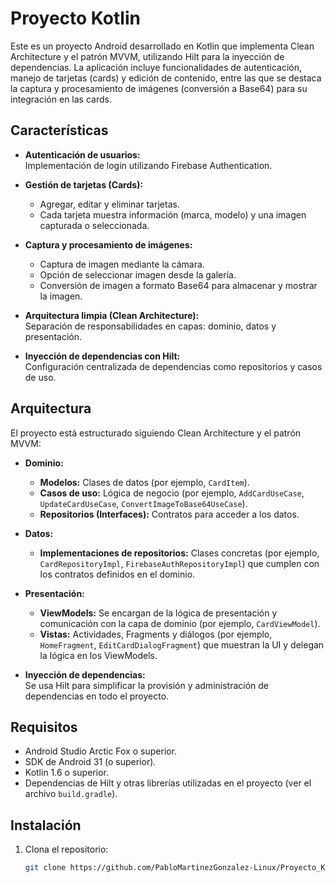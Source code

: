 # Proyecto Kotlin

Este es un proyecto Android desarrollado en Kotlin que implementa Clean Architecture y el patrón MVVM, utilizando Hilt para la inyección de dependencias. La aplicación incluye funcionalidades de autenticación, manejo de tarjetas (cards) y edición de contenido, entre las que se destaca la captura y procesamiento de imágenes (conversión a Base64) para su integración en las cards.

## Características

- **Autenticación de usuarios:**  
  Implementación de login utilizando Firebase Authentication.

- **Gestión de tarjetas (Cards):**  
  - Agregar, editar y eliminar tarjetas.  
  - Cada tarjeta muestra información (marca, modelo) y una imagen capturada o seleccionada.
  
- **Captura y procesamiento de imágenes:**  
  - Captura de imagen mediante la cámara.  
  - Opción de seleccionar imagen desde la galería.  
  - Conversión de imagen a formato Base64 para almacenar y mostrar la imagen.

- **Arquitectura limpia (Clean Architecture):**  
  Separación de responsabilidades en capas: dominio, datos y presentación.

- **Inyección de dependencias con Hilt:**  
  Configuración centralizada de dependencias como repositorios y casos de uso.

## Arquitectura

El proyecto está estructurado siguiendo Clean Architecture y el patrón MVVM:

- **Dominio:**  
  - **Modelos:** Clases de datos (por ejemplo, `CardItem`).  
  - **Casos de uso:** Lógica de negocio (por ejemplo, `AddCardUseCase`, `UpdateCardUseCase`, `ConvertImageToBase64UseCase`).
  - **Repositorios (Interfaces):** Contratos para acceder a los datos.

- **Datos:**  
  - **Implementaciones de repositorios:** Clases concretas (por ejemplo, `CardRepositoryImpl`, `FirebaseAuthRepositoryImpl`) que cumplen con los contratos definidos en el dominio.

- **Presentación:**  
  - **ViewModels:** Se encargan de la lógica de presentación y comunicación con la capa de dominio (por ejemplo, `CardViewModel`).  
  - **Vistas:** Actividades, Fragments y diálogos (por ejemplo, `HomeFragment`, `EditCardDialogFragment`) que muestran la UI y delegan la lógica en los ViewModels.

- **Inyección de dependencias:**  
  Se usa Hilt para simplificar la provisión y administración de dependencias en todo el proyecto.

## Requisitos

- Android Studio Arctic Fox o superior.
- SDK de Android 31 (o superior).
- Kotlin 1.6 o superior.
- Dependencias de Hilt y otras librerías utilizadas en el proyecto (ver el archivo `build.gradle`).

## Instalación

1. Clona el repositorio:

   ```bash
   git clone https://github.com/PabloMartinezGonzalez-Linux/Proyecto_Kotlin.git
